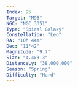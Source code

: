 ```yaml
---
Index: 95
Target: "M95"
NGC: "NGC 3351"
Type: "Spiral Galaxy"
Constellation: "Leo"
RA: "10h 44m"
Dec: "11°42"
Magnitude: "9.7"
Size: "4.4x3.3"
DistanceLy: "38,000,000"
Season: "Spring"
Difficulty: "Hard"
---
```

